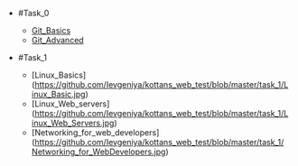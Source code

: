 + #Task_0
	+ [Git_Basics](https://github.com/Ievgeniya/kottans_web_test/blob/master/task_0/Basics.png)
	+ [Git_Advanced](https://github.com/Ievgeniya/kottans_web_test/blob/master/task_0/Advanced.png)

+ #Task_1
	+ [Linux_Basics] (https://github.com/Ievgeniya/kottans_web_test/blob/master/task_1/Linux_Basic.jpg)
	+ [Linux_Web_servers] (https://github.com/Ievgeniya/kottans_web_test/blob/master/task_1/Linux_Web_Servers.jpg)
	+ [Networking_for_web_developers] (https://github.com/Ievgeniya/kottans_web_test/blob/master/task_1/Networking_for_WebDevelopers.jpg)